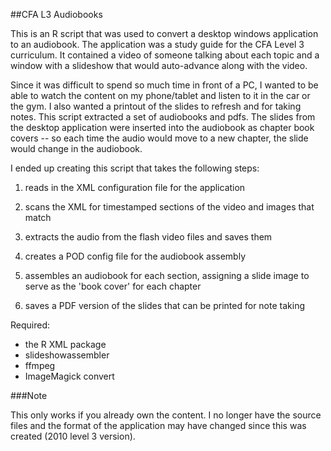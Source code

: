 ##CFA L3 Audiobooks

This is an R script that was used to convert a desktop windows application to an audiobook.  The application was a study guide for the CFA Level 3 curriculum.  It contained a video of someone talking about each topic and a window with a slideshow that would auto-advance along with the video.

Since it was difficult to spend so much time in front of a PC, I wanted to be able to watch the content on my phone/tablet and listen to it in the car or the gym.  I also wanted a printout of the slides to refresh and for taking notes.  This script extracted a set of audiobooks and pdfs.  The slides from the desktop application were inserted into the audiobook as chapter book covers -- so each time the audio would move to a new chapter, the slide would change in the audiobook.

I ended up creating this script that takes the following steps:

1. reads in the XML configuration file for the application

2. scans the XML for timestamped sections of the video and images that match

3. extracts the audio from the flash video files and saves them

4. creates a POD config file for the audiobook assembly

5. assembles an audiobook for each section, assigning a slide image to serve as the 'book cover' for each chapter

6. saves a PDF version of the slides that can be printed for note taking

Required:
- the R XML package
- slideshowassembler
- ffmpeg
- ImageMagick convert

###Note

This only works if you already own the content.  I no longer have the source files and the format of the application may have changed since this was created (2010 level 3 version).

